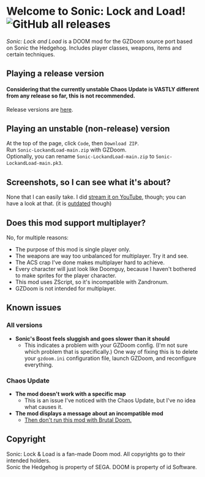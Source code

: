 # Welcome to Sonic: Lock and Load! ![GitHub all releases](https://img.shields.io/github/downloads/SpeedStriker243/sonicdoom/total)
*Sonic: Lock and Load* is a DOOM mod for the GZDoom source port based on Sonic the Hedgehog.
Includes player classes, weapons, items and certain techniques.

## Playing a release version
#### Considering that the currently unstable Chaos Update is VASTLY different from any release so far, this is not recommended.
Release versions are [here](https://github.com/That1M8Head/Sonic-LockandLoad/releases). 

## Playing an unstable (non-release) version
At the top of the page, click `Code`, then `Download ZIP`.<br>
Run `Sonic-LockandLoad-main.zip` with GZDoom.<br>
Optionally, you can rename `Sonic-LockandLoad-main.zip` to `Sonic-LockandLoad-main.pk3`.

## Screenshots, so I can see what it's about?
None that I can easily take. I did [stream it on YouTube](https://www.youtube.com/embed/o8zHD-PQBJ8), though; you can have a look at that. (it is [outdated](https://github.com/That1M8Head/Sonic-LockandLoad/tree/617fbe9babf6ddc7941ee91a8628a01ce0de5413) though)

## Does this mod support multiplayer?
No, for multiple reasons:

- The purpose of this mod is single player only.
- The weapons are way too unbalanced for multiplayer. Try it and see.
- The ACS crap I've done makes multiplayer hard to achieve.
- Every character will just look like Doomguy, because I haven't bothered to make sprites for the player character.
- This mod uses ZScript, so it's incompatible with Zandronum.
- GZDoom is not intended for multiplayer.

## Known issues
### All versions
- **Sonic's Boost feels sluggish and goes slower than it should**
    - This indicates a problem with your GZDoom config. (I'm not sure which problem that is specifically.) One way of fixing this is to delete your `gzdoom.ini` configuration file, launch GZDoom, and reconfigure everything.
### Chaos Update
- **The mod doesn't work with a specific map**
    - This is an issue I've noticed with the Chaos Update, but I've no idea what causes it.
- **The mod displays a message about an incompatible mod**
    - [Then don't run this mod with Brutal Doom.](https://forum.zdoom.org/viewtopic.php?t=47678)

## Copyright
Sonic: Lock & Load is a fan-made Doom mod. All copyrights go to their intended holders.<br>
Sonic the Hedgehog is property of SEGA. DOOM is property of id Software.
